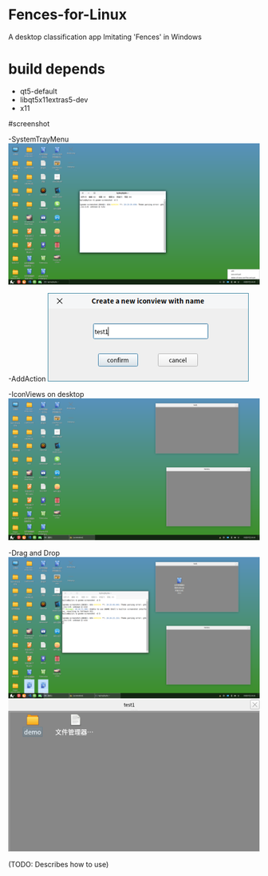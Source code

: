 # Fences-for-Linux
A desktop classification app Imitating 'Fences' in Windows

# build depends
  - qt5-default
  - libqt5x11extras5-dev
  - x11

#screenshot

-SystemTrayMenu
![menu options](https://github.com/Yue-Lan/Fences-for-Linux/blob/master/screenshot/menu_options.png)

-AddAction
![create view dialog](https://github.com/Yue-Lan/Fences-for-Linux/blob/master/screenshot/create_new_view.png)

-IconViews on desktop
![few views added](https://github.com/Yue-Lan/Fences-for-Linux/blob/master/screenshot/views_on_desktop.png)

-Drag and Drop
![drag](https://github.com/Yue-Lan/Fences-for-Linux/blob/master/screenshot/drag_form_desktop_to_view.png)
![drop](https://github.com/Yue-Lan/Fences-for-Linux/blob/master/screenshot/droped.png)

(TODO: Describes how to use)
